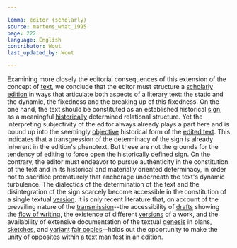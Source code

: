 ```yaml
---

lemma: editor (scholarly)
source: martens_what_1995
page: 222
language: English
contributor: Wout
last_updated_by: Wout

---
```


Examining more closely the editorial consequences of this extension of the concept of [text](text.html), we conclude that the editor must structure a [scholarly edition](editionScholarly.html) in ways that articulate both aspects of a literary text: the static and the dynamic, the fixedness and the breaking up of this fixedness. On the one hand, the text should be constituted as an established historical [sign](textSign.html), as a meaningful [historically](history.html) determined relational structure. Yet the interpreting subjectivity of the editor always already plays a part here and is bound up into the seemingly [objective](objectivity.html) historical form of the [edited text](textEdited.html). This indicates that a transgression of the determinacy of the sign is already inherent in the edition's phenotext. But these are not the grounds for the tendency of editing to force open the historically defined sign. On the contrary, the editor must endeavor to pursue authenticity in the constitution of the text and in its historical and materially oriented determinacy, in order not to sacrifice prematurely that anchorage underneath the text's dynamic turbulence. The dialectics of the determination of the text and the disintegration of the sign scarcely become accessible in the constitution of a single textual [version](version.html). It is only recent literature that, on account of the prevailing nature of the [transmission](textualTransmission.html)--the accessibility of [drafts](draft.html) showing the [flow of writing](writingProcess.html), the existence of different [versions](version.html) of a work, and the availability of extensive documentation of the textual [genesis](genesis.html) in plans, [sketches](sketch.html), and [variant](variant.html) [fair copies](fairCopy.html)--holds out the opportunity to make the unity of opposites within a text manifest in an edition.
